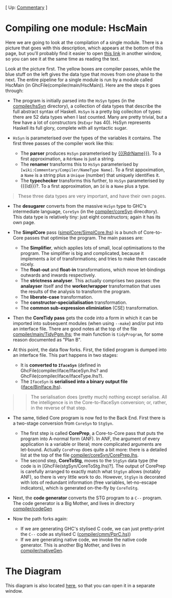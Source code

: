 
\[ Up: [Commentary](commentary) \]

# Compiling one module: HscMain


Here we are going to look at the compilation of a single module.
There is a picture that goes with this description, which appears at the bottom of this page, but you'll probably find it easier to open [this link](commentary/compiler/hsc-pipe) in another window, so you can see it at the same time as reading the text.


Look at the picture first.  The yellow boxes are compiler passes, while the blue stuff on the left gives the data type that moves from one phase to the next.  The entire pipeline for a single module is run by a module called HscMain (in GhcFile(compiler/main/HscMain)).  Here are the steps it goes through:

- The program is initially parsed into the `HsSyn` types (in the [compiler/hsSyn](/trac/ghc/browser/ghc/compiler/hsSyn) directory), a collection of data types that describe the full abstract syntax of Haskell.  `HsSyn` is a pretty big colleciton of types: there are 52 data types when I last counted.  Many are pretty trivial, but a few have a lot of constructors (`HsExpr` has 40).  HsSyn represents Haskell its full glory, complete with all syntactic sugar.

- `HsSyn` is parameterised over the types of the variables it contains.  The first three passes of the compiler work like this:

  - The **parser** produces `HsSyn` parameterised by [{{{RdrName}}}](commentary/compiler/rdr-name-type).  To a first approximation, a `RdrName` is just a string.
  - The **renamer** transforms this to `HsSyn` parameterised by `[wiki:Commentary/Compiler/NameType Name]`.  To a first appoximation, a `Name` is a string plus a `Unique` (number) that uniquely identifies it.
  - The **typechecker** transforms this further, to `HsSyn` parameterised by {{{Id}}}?.  To a first approximation, an `Id` is a `Name` plus a type.

>
> These three data types are very important, and have their own pages.

- The **desugarer** converts from the massive `HsSyn` type to GHC's intermediate language, `CoreSyn` (in the [compiler/coreSyn](/trac/ghc/browser/ghc/compiler/coreSyn) direcdtory).  This data type is relatively tiny: just eight constructors; again it has its own page.

- The **SimplCore** pass ([simplCore/SimplCore.lhs](/trac/ghc/browser/ghc/simplCore/SimplCore.lhs)) is a bunch of Core-to-Core passes that optimise the program.  The main passes are:

  - The **Simplifier**, which applies lots of small, local optimisations to the program.  The simplifier is big and complicated, because it implements a *lot* of transformations; and tries to make them cascade nicely.
  - The **float-out** and **float-in** transformations, which move let-bindings outwards and inwards respectively.
  - The **strictness analyser**.  This actually comprises two passes: the **analayser** itself and the **worker/wrapper** transformation that uses the results of the analysis to transform the program.
  - The **liberate-case** transformation.
  - The **constructor-specialialisation** transformation.
  - The **common sub-expression eliminiation** (CSE) transformation.

- Then the **CoreTidy pass** gets the code into a form in which it can be imported into subsequent modules (when using `--make`) and/or put into an interface file.  There are good notes at the top of the file [compiler/main/TidyPgm.lhs](/trac/ghc/browser/ghc/compiler/main/TidyPgm.lhs); the main function is `tidyProgram`, for some reason documented as "Plan B".

- At this point, the data flow forks.  First, the tidied program is dumped into an interface file.  This part happens in two stages:

  - It is **converted to `IfaceSyn`** (defined in GhcFile(compiler/iface/IfaceSyn.lhs? and GhcFile(compiler/iface/IfaceType.lhs?).
  - The `IfaceSyn` is **serialised into a binary output file** ([iface/BinIface.lhs](/trac/ghc/browser/ghc/iface/BinIface.lhs)).

> >
> > The serialisation does (pretty much) nothing except serialise.  All the intelligence is in the Core-to-IfaceSyn conversion; or, rather, in the reverse of that step.

- The same, tidied Core program is now fed to the Back End.  First there is a two-stage conversion from `CoreSyn` to `StgSyn`.

  - The first step is called **CorePrep**, a Core-to-Core pass that puts the program into A-normal form (ANF).  In ANF, the argument of every application is a variable or literal; more complicated arguments are let-bound.  Actually `CorePrep` does quite a bit more: there is a detailed list at the top of the file [compiler/coreSyn/CorePrep.lhs](/trac/ghc/browser/ghc/compiler/coreSyn/CorePrep.lhs).
  - The second step, **CoreToStg**, moves to the `StgSyn` data type (the code is in \[GhcFile(stgSyn/CoreToStg.lhs)?\].  The output of CorePrep is carefully arranged to exactly match what `StgSyn` allows (notably ANF), so there is very little work to do. However, `StgSyn` is decorated with lots of redundant information (free variables, let-no-escape indicators), which is generated on-the-fly by `CoreToStg`.

- Next, the **code generator** converts the STG program to a `C--` program.  The code generator is a Big Mother, and lives in directory [compiler/codeGen](/trac/ghc/browser/ghc/compiler/codeGen)

- Now the path forks again:

  - If we are generating GHC's stylised C code, we can just pretty-print the `C--` code as stylised C ([compiler/cmm/PprC.hs)](/trac/ghc/browser/ghc/compiler/cmm/PprC.hs))
  - If we are generating native code, we invoke the native code generator.  This is another Big Mother, and lives in [compiler/nativeGen](/trac/ghc/browser/ghc/compiler/nativeGen).

# The Diagram


This diagram is also located [here](commentary/compiler/hsc-pipe), so that you can open it in a separate window.

[](/trac/ghc/attachment/wiki/Commentary/Compiler/HscPipe/HscPipe.png)
